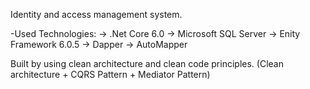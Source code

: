Identity and access management system. 

-Used Technologies: 
-> .Net Core 6.0
-> Microsoft SQL Server
-> Enity Framework 6.0.5
-> Dapper 
-> AutoMapper

Built by using clean architecture and clean code principles.
(Clean architecture + CQRS Pattern + Mediator Pattern)
